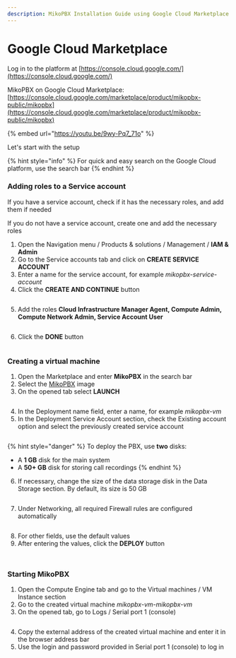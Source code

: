 ```yaml
---
description: MikoPBX Installation Guide using Google Cloud Marketplace
---
```


# Google Cloud Marketplace

Log in to the platform at [https://console.cloud.google.com/](https://console.cloud.google.com/)

MikoPBX on Google Cloud Marketplace: [https://console.cloud.google.com/marketplace/product/mikopbx-public/mikopbx](https://console.cloud.google.com/marketplace/product/mikopbx-public/mikopbx)

{% embed url="https://youtu.be/9wy-Pq7_71o" %}

Let's start with the setup

{% hint style="info" %}
For quick and easy search on the Google Cloud platform, use the search bar
{% endhint %}

### Adding roles to a Service account

If you have a service account, check if it has the necessary roles, and add them if needed

If you do not have a service account, create one and add the necessary roles

1. Open the Navigation menu / Products & solutions / Management / **IAM & Admin**
2. Go to the Service accounts tab and click on **CREATE SERVICE ACCOUNT**
3. Enter a name for the service account, for example _mikopbx-service-account_
4. Click the **CREATE AND CONTINUE** button

<figure><img src="../../../.gitbook/assets/MikoPBXGoogleCloudInstallation_1.png" alt=""><figcaption></figcaption></figure>

5. Add the roles **Cloud Infrastructure Manager Agent, Compute Admin, Compute Network Admin, Service Account User**

<figure><img src="../../../.gitbook/assets/MikoPBXGoogleCloudInstallation_2.png" alt=""><figcaption></figcaption></figure>

6. Click the **DONE** button

<figure><img src="../../../.gitbook/assets/MikoPBXGoogleCloudInstallation_4.png" alt=""><figcaption></figcaption></figure>

### Creating a virtual machine

1. Open the Marketplace and enter **MikoPBX** in the search bar
2. Select the [MikoPBX](https://console.cloud.google.com/marketplace/product/mikopbx-public/mikopbx) image
3. On the opened tab select **LAUNCH**

<figure><img src="../../../.gitbook/assets/MikoPBXGoogleCloudInstallation_5.png" alt=""><figcaption></figcaption></figure>

4. In the Deployment name field, enter a name, for example _mikopbx-vm_
5. In the Deployment Service Account section, check the Existing account option and select the previously created service account

<figure><img src="../../../.gitbook/assets/MikoPBXGoogleCloudInstallation_7.png" alt=""><figcaption></figcaption></figure>

{% hint style="danger" %}
To deploy the PBX, use **two** disks:

* A **1 GB** disk for the main system
* A **50+ GB** disk for storing call recordings
{% endhint %}

6. If necessary, change the size of the data storage disk in the Data Storage section. By default, its size is 50 GB

<figure><img src="../../../.gitbook/assets/MikoPBXGoogleCloudInstallation_8.png" alt=""><figcaption></figcaption></figure>

7. Under Networking, all required Firewall rules are configured automatically

<figure><img src="../../../.gitbook/assets/MikoPBXGoogleCloudInstallation_15 (1).png" alt=""><figcaption></figcaption></figure>

8. For other fields, use the default values
9. After entering the values, click the **DEPLOY** button

<figure><img src="../../../.gitbook/assets/MikoPBXGoogleCloudInstallation_9.png" alt=""><figcaption></figcaption></figure>

<figure><img src="../../../.gitbook/assets/MikoPBXGoogleCloudInstallation_10 (2).png" alt=""><figcaption></figcaption></figure>

### Starting MikoPBX

1. Open the Compute Engine tab and go to the Virtual machines / VM Instance section
2. Go to the created virtual machine _mikopbx-vm-mikopbx-vm_
3. On the opened tab, go to Logs / Serial port 1 (console)

<figure><img src="../../../.gitbook/assets/MikoPBXGoogleCloudInstallation_12 (2).png" alt=""><figcaption></figcaption></figure>

4. Copy the external address of the created virtual machine and enter it in the browser address bar
5. Use the login and password provided in Serial port 1 (console) to log in

<figure><img src="../../../.gitbook/assets/MikoPBXGoogleCloudInstallation_14 (2).png" alt=""><figcaption></figcaption></figure>
